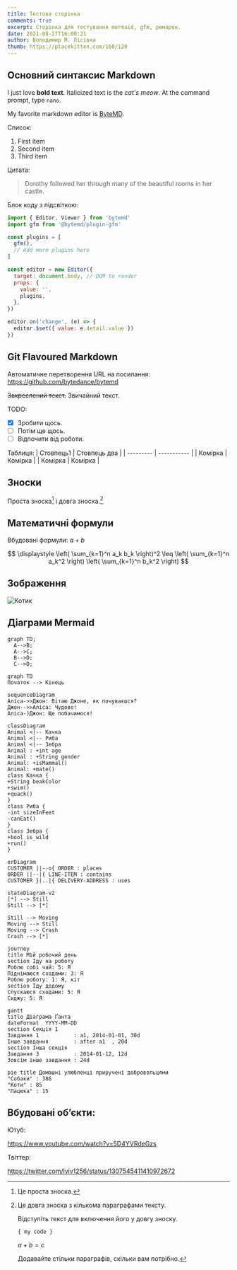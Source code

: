 ```yaml
---
title: Тестова сторінка
comments: true
excerpt: Cторінка для тестування mermaid, gfm, ремарок.
date: 2021-08-27T16:00:21
author: Володимир М. Лісівка
thumb: https://placekitten.com/160/120
---
```


## Основний синтаксис Markdown

I just love **bold text**. Italicized text is the _cat's meow_. At the command prompt, type `nano`.

My favorite markdown editor is [ByteMD](https://github.com/bytedance/bytemd).

Список:
1. First item
2. Second item
3. Third item

Цитата:
> Dorothy followed her through many of the beautiful rooms in her castle.

Блок коду з підсвіткою:
```js
import { Editor, Viewer } from 'bytemd'
import gfm from '@bytemd/plugin-gfm'

const plugins = [
  gfm(),
  // Add more plugins here
]

const editor = new Editor({
  target: document.body, // DOM to render
  props: {
    value: '',
    plugins,
  },
})

editor.on('change', (e) => {
  editor.$set({ value: e.detail.value })
})
```

## Git Flavoured Markdown

Автоматичне перетворення URL на посилання: https://github.com/bytedance/bytemd

~~Закреслений текст.~~ Звичайний текст.

TODO:
- [x] Зробити щось.
- [ ] Потім ще щось.
- [ ] Відпочити від роботи.

Таблиця:
| Стовпець1 | Стовпець два |
| --------- | -----------  |
| Комірка   | Комірка      |
| Комірка   | Комірка      |

## Зноски

Проста зноска[^1] і довга зноска.[^довга_зноска]

[^1]: Це проста зноска.
[^довга_зноска]: Це довга зноска з кількома параграфами тексту.

    Відступіть текст для включення його у довгу зноску.

    `{ my code }`

    $a+b=c$

    Додавайте стільки параграфів, скільки вам потрібно.

## Математичні формули

Вбудовані формули: $a+b$

$$
\displaystyle \left( \sum_{k=1}^n a_k b_k \right)^2 \leq \left( \sum_{k=1}^n a_k^2 \right) \left( \sum_{k=1}^n b_k^2 \right)
$$

## Зображення

![Котик](https://placekitten.com/2000/1000)

## Діаграми Mermaid

```mermaid
graph TD;
  A-->B;
  A-->C;
  B-->D;
  C-->D;
```

```mermaid
graph TD
Початок --> Кінець
```

```mermaid
sequenceDiagram
Аліса->>Джон: Вітаю Джоне, як почуваєшся?
Джон-->>Аліса: Чудово!
Аліса-)Джон: Ще побачимося!
```

```mermaid
classDiagram
Animal <|-- Качка
Animal <|-- Риба
Animal <|-- Зебра
Animal : +int age
Animal : +String gender
Animal: +isMammal()
Animal: +mate()
class Качка {
+String beakColor
+swim()
+quack()
}
class Риба {
-int sizeInFeet
-canEat()
}
class Зебра {
+bool is_wild
+run()
}
```

```mermaid
erDiagram
CUSTOMER ||--o{ ORDER : places
ORDER ||--|{ LINE-ITEM : contains
CUSTOMER }|..|{ DELIVERY-ADDRESS : uses
```
```mermaid
stateDiagram-v2
[*] --> Still
Still --> [*]

Still --> Moving
Moving --> Still
Moving --> Crash
Crash --> [*]
```

```mermaid
journey
title Mій робочий день
section Іду на роботу
Роблю собі чай: 5: Я
Піднімаюся сходами: 3: Я
Роблю роботу: 1: Я, кіт
section Іду додому
Спускаюся сходами: 5: Я
Сиджу: 5: Я
```


```mermaid
gantt
title Діаграма Ґанта
dateFormat  YYYY-MM-DD
section Секція 1
Завдання 1           : a1, 2014-01-01, 30d
Інше завдання        : after a1  , 20d
section Інша секція
Завдання 3           : 2014-01-12, 12d
Зовсім інше завдання : 24d
```

```mermaid
pie title Домашні улюбленці приручені добровольцями
"Собаки" : 386
"Коти" : 85
"Пацюка" : 15
```

## Вбудовані обʼєкти:

Ютуб:

https://www.youtube.com/watch?v=5D4YVRdeGzs

Твіттер:

https://twitter.com/lviv1256/status/1307545411410972672

